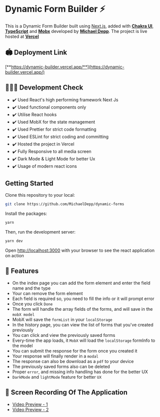 # Dynamic Form Builder ⚡

This is a Dynamic Form Builder built using [Next.js](https://nextjs.org/), added with [**Chakra UI**](https://chakra-ui.com), [**TypeScript**](https://www.typescriptlang.org) and [**Mobx**](https://mobx.js.org/react-integration.html) developed by [**Michael Depp**](https://github.com/MichaelDepp). The project is live hosted at [**Vercel**](https://vercel.com)

## 🏟️ Deployment Link

[**https://dynamic-builder.vercel.app/**](https://dynamic-builder.vercel.app/)

## 🔋🙆‍♂️ Development Check

- ✔️ Used React's high performing framework Next Js
- ✔️ Used functional components only
- ✔️ Utilise React hooks
- ✔️ Used MobX for the state management
- ✔️ Used Prettier for strict code formatting
- ✔️ Used ESLint for strict coding and committing
- ✔️ Hosted the project in Vercel
- ✔️ Fully Responsive to all media screen
- ✔️ Dark Mode & Light Mode for better Ux
- ✔️ Usage of modern react icons

## Getting Started

Clone this repository to your local:

```bash
git clone https://github.com/MichaelDepp/dynamic-forms
```

Install the packages:

```bash
yarn
```

Then, run the development server:

```bash
yarn dev
```

Open [http://localhost:3000](http://localhost:3000) with your browser to see the react application on action

## 🔎 Features

- On the index page you can add the form element and enter the field name and the type
- Your can remove the form element
- Each field is required so, you need to fill the info or it will prompt error
- Once you click `Done`
- The form will handle the array fields of the forms, and will save in the `mobX model`
- MobX will save the `formList` in your `localStorage`
- In the history page, you can view the list of forms that you've created previously
- You can click and view the previously saved forms
- Every-time the app loads, it `MobX` will load the `localStorage` formInfo to the model
- You can submit the response for the form once you created it
- Your response will finally render in a `modal`
- The response can also be download as a `pdf` to your device
- The previously saved forms also can be deleted
- Proper `error`, and missing info handling has done for the better UX
- `DarkMode` and `lightMode` feature for better `UX`

## 🎥 Screen Recording Of The Application

- [Video Preview - 1](https://drive.google.com/file/d/1y0IaYgAY7o7rI0hV0rdiSzW_0zjIG-4l/view?usp=sharing)
- [Video Preview - 2](https://drive.google.com/file/d/1ylUK3vHyai9SHH0KV_ueGNGFhKRePZO_/view?usp=sharing)
